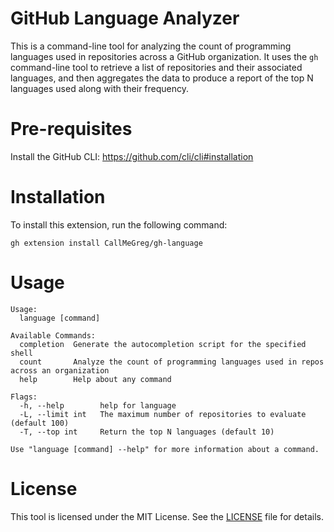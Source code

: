 # GitHub Language Analyzer
This is a command-line tool for analyzing the count of programming languages used in repositories across a GitHub organization. It uses the `gh` command-line tool to retrieve a list of repositories and their associated languages, and then aggregates the data to produce a report of the top N languages used along with their frequency.

# Pre-requisites
Install the GitHub CLI: https://github.com/cli/cli#installation

# Installation
To install this extension, run the following command:
```
gh extension install CallMeGreg/gh-language
```

# Usage
```
Usage:
  language [command]

Available Commands:
  completion  Generate the autocompletion script for the specified shell
  count       Analyze the count of programming languages used in repos across an organization
  help        Help about any command

Flags:
  -h, --help        help for language
  -L, --limit int   The maximum number of repositories to evaluate (default 100)
  -T, --top int     Return the top N languages (default 10)

Use "language [command] --help" for more information about a command.
```

# License
This tool is licensed under the MIT License. See the [LICENSE](https://github.com/CallMeGreg/gh-language/blob/main/LICENSE) file for details.